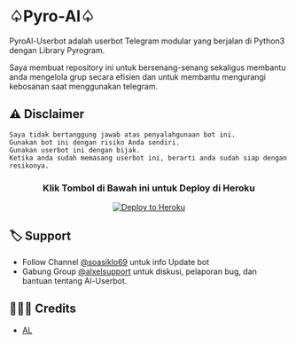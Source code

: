 # ♤Pyro-Al♤

PyroAl-Userbot adalah userbot Telegram modular yang berjalan di Python3 dengan Library Pyrogram.

Saya membuat repository ini untuk bersenang-senang sekaligus membantu anda mengelola grup secara efisien dan untuk membantu mengurangi kebosanan saat menggunakan telegram.

## ⚠️ Disclaimer

```
Saya tidak bertanggung jawab atas penyalahgunaan bot ini.
Gunakan bot ini dengan risiko Anda sendiri.
Gunakan userbot ini dengan bijak.
Ketika anda sudah memasang userbot ini, berarti anda sudah siap dengan resikonya.
```

<h3 align="center">Klik Tombol di Bawah ini untuk Deploy di Heroku</h3>
<p align="center"><a href="https://dashboard.heroku.com/new?template=https://github.com/aldiboyy/PyroAlcii"><img src="https://www.herokucdn.com/deploy/button.png" alt="Deploy to Heroku" target="_blank"/></a></p>

## 🏷 Support

- Follow Channel [@soasiklo69](https://t.me/soasiklo69) untuk info Update bot 
- Gabung Group [@alxelsupport](https://t.me/alxelsupport) untuk diskusi, pelaporan bug, dan bantuan tentang Al-Userbot.

## 👨🏻‍💻 Credits
-  [AL](https://github.com/aldiboyy)
